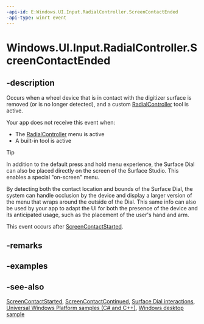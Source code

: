 ```yaml
---
-api-id: E:Windows.UI.Input.RadialController.ScreenContactEnded
-api-type: winrt event
---
```


<!-- Event syntax
public event Windows.Foundation.TypedEventHandler ScreenContactEnded<Windows.UI.Input.RadialController,  object>
-->

# Windows.UI.Input.RadialController.ScreenContactEnded

## -description
Occurs when a wheel device that is in contact with the digitizer surface is removed (or is no longer detected), and a custom [RadialController](radialcontroller.md) tool is active.


Your app does not receive this event when:

+ The [RadialController](radialcontroller.md) menu is active
+ A built-in tool is active


> [!TIP]
> In addition to the default press and hold menu experience, the Surface Dial can also be placed directly on the screen of the Surface Studio. This enables a special "on-screen" menu.

By detecting both the contact location and bounds of the Surface Dial, the system can handle occlusion by the device and display a larger version of the menu that wraps around the outside of the Dial. This same info can also be used by your app to adapt the UI for both the presence of the device and its anticipated usage, such as the placement of the user's hand and arm.

This event occurs after [ScreenContactStarted](radialcontroller_screencontactstarted.md).

## -remarks

## -examples

## -see-also
[ScreenContactStarted](radialcontroller_screencontactstarted.md), [ScreenContactContinued](radialcontroller_screencontactcontinued.md), [Surface Dial interactions](/windows/uwp/input-and-devices/windows-wheel-interactions), [Universal Windows Platform samples (C# and C++)](https://go.microsoft.com/fwlink/?linkid=832713), [Windows desktop sample](https://aka.ms/radialcontrollerclassicsample)